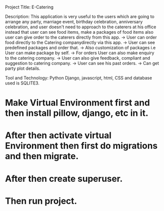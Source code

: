 Project Title: E-Catering

Description: This application is very useful to the users which are going to arrange any party, marriage event, birthday celebration, anniversary celebration,
and user doesn't need to approach to the caterers at his office instead that user can see food items, make a packages of food items also user can give order
to the caterers directly from this app.
-> User can order food directly to the Catering companydirectly via this app.
-> User can see predefined packages and order that.
-> Also customization of packages i.e User can make package by self.
-> For orders User can also make enquiry to the catering company.
-> User can also give feedback, compliant and suggestion to catering company.
-> User can see his past orders.
-> Can get party plot details.

Tool and Technology: Python Django, javascript, html, CSS and database used is SQLITE3.

# Make Virtual Environment first and then install pillow, django, etc in it.
# After then activate virtual Environment then first do migrations and then migrate.
# After then create superuser.
# Then run project.
